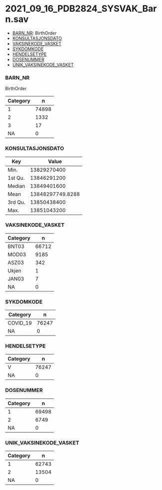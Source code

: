 # 2021_09_16_PDB2824_SYSVAK_Barn.sav
- [BARN_NR](2021_09_16_PDB2824_SYSVAK_Barn.md#BARN_NR): BirthOrder
- [KONSULTASJONSDATO](2021_09_16_PDB2824_SYSVAK_Barn.md#KONSULTASJONSDATO)
- [VAKSINEKODE_VASKET](2021_09_16_PDB2824_SYSVAK_Barn.md#VAKSINEKODE_VASKET)
- [SYKDOMKODE](2021_09_16_PDB2824_SYSVAK_Barn.md#SYKDOMKODE)
- [HENDELSETYPE](2021_09_16_PDB2824_SYSVAK_Barn.md#HENDELSETYPE)
- [DOSENUMMER](2021_09_16_PDB2824_SYSVAK_Barn.md#DOSENUMMER)
- [UNIK_VAKSINEKODE_VASKET](2021_09_16_PDB2824_SYSVAK_Barn.md#UNIK_VAKSINEKODE_VASKET)


### BARN_NR
BirthOrder


| Category | n |
| -------- | - |
| 1 | 74898 |
| 2 | 1332 |
| 3 | 17 |
| NA | 0 |


### KONSULTASJONSDATO


| Key | Value |
| --- | ----- |
| Min. | 13829270400 |
| 1st Qu. | 13846291200 |
| Median | 13849401600 |
| Mean | 13848297749.8288 |
| 3rd Qu. | 13850438400 |
| Max. | 13851043200 |


### VAKSINEKODE_VASKET


| Category | n |
| -------- | - |
| BNT03 | 66712 |
| MOD03 | 9185 |
| ASZ03 | 342 |
| Ukjen | 1 |
| JAN03 | 7 |
| NA | 0 |


### SYKDOMKODE


| Category | n |
| -------- | - |
| COVID_19 | 76247 |
| NA | 0 |


### HENDELSETYPE


| Category | n |
| -------- | - |
| V | 76247 |
| NA | 0 |


### DOSENUMMER


| Category | n |
| -------- | - |
| 1 | 69498 |
| 2 | 6749 |
| NA | 0 |


### UNIK_VAKSINEKODE_VASKET


| Category | n |
| -------- | - |
| 1 | 62743 |
| 2 | 13504 |
| NA | 0 |


